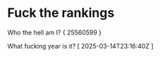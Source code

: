 # Fuck the rankings

Who the hell am I?
{ 25560599 }

What fucking year is it?
[ 2025-03-14T23:16:40Z ]
